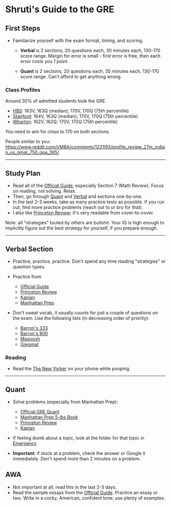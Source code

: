 # Shruti's Guide to the GRE

## First Steps
- Familiarize yourself with the exam format, timing, and scoring. 
  - **Verbal** is 2 sections, 20 questions each, 30 minutes each, 130-170 score range. Margin for error is small - first error is free, then each error costs you 1 point.
  
  - **Quant** is 2 sections, 20 questions each, 35 minutes each, 130-170 score range. Can't afford to get anything wrong.


### Class Profiles
Around 30% of admitted students took the GRE. 

- [HBS](https://www.hbs.edu/mba/admissions/class-profile/Pages/default.aspx): 163V, 163Q (median); 170V, 170Q (75th percentile)
- [Stanford](https://www.gsb.stanford.edu/programs/mba/admission/class-profile): 164V, 163Q (median); 170V, 170Q (75th percentile)
- [Wharton](https://mba.wharton.upenn.edu/class-profile/): 162V, 162Q; 170V, 170Q (75th percentile)

You need to aim for close to 170 on both sections.

People similar to you: https://www.reddit.com/r/MBA/comments/1221l93/profile_review_27m_indian_us_gmat_750_gpa_395/


--- 

## Study Plan
- Read all of the [Official Guide](./GRE_Official.pdf), especially Section 7 (Math Review). Focus on reading, not solving. Relax.
- Then, go through [Quant](#quant) and [Verbal](#verbal-section) and sections one-by-one.
- In the last 2-3 weeks, take as many practice tests as possible. If you run out, find more practice problems (reach out to ur bro for that).
- I also like [Princeton Review](./General/Princeton_Review.pdf); it's very readable from cover-to-cover.

Note: all "strategies" touted by others are bullshit. Your IQ is high enough to implicitly figure out the best strategy for yourself, if you prepare enough.

--- 
## Verbal Section

- Practice, practice, practice. Don't spend any time reading "strategies" or question types. 
  
- Practice from 
  - [Official Guide](./Verbal/Official_GRE_Verbal.pdf)
  - [Princeton Review](./General/Princeton_Review.pdf)
  - [Kaplan](./Verbal/Kaplan.pdf)
  -  [Manhattan Prep](./Verbal/Manhattan_Prep.pdf).
  
- Don't sweat vocab, it usually counts for just a couple of questions on the exam. Use the following lists (in decreasing order of priority):
  - [Barron's 333](./Verbal/Vocab/Barrons_333.pdf)
  - [Barron's 800](./Verbal/Vocab/Barrons_800.pdf)
  - [Magoosh](./Verbal/Vocab/Magoosh.pdf)
  - [Gregmat](./Verbal/Vocab/Gregmat.pdf)


### Reading
- Read the [The New Yorker](https://t.me/newyorkercom) on your phone while pooping.

--- 
## Quant
- Solve problems (especially from Manhattan Prep):
  - [Official GRE Quant](./Quant/Official_GRE_Quant.pdf)
  - [Manhattan Prep 5-lbs Book](./General/Manhattan_Prep_5lbs.pdf)
  - [Princeton Review](./Quant/Princeton_Review.pdf)
  - [Kaplan](./Quant/Kaplan.pdf)

- If feeling dumb about a topic, look at the folder for that topic in [Emergency](./Quant/Emergency)
  
- **Important**: if stuck at a problem, check the answer or Google it immediately. Don't spend more than 2 minutes on a problem. 

## AWA
- Not important at all; read this in the last 2-3 days.
- Read the sample essays from the [Official Guide](./GRE_Official.pdf). Practice an essay or two. Write in a cocky, American, confident tone; use plenty of examples. 



